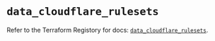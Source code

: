 # `data_cloudflare_rulesets`

Refer to the Terraform Registory for docs: [`data_cloudflare_rulesets`](https://www.terraform.io/docs/providers/cloudflare/d/rulesets).
